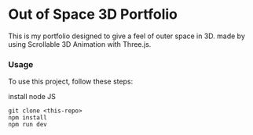 # Out of Space 3D Portfolio

This is my portfolio designed to give a feel of outer space in 3D.
made by using Scrollable 3D Animation with Three.js.

### Usage
To use this project, follow these steps:

install node JS
```npm code
git clone <this-repo>
npm install
npm run dev
```
